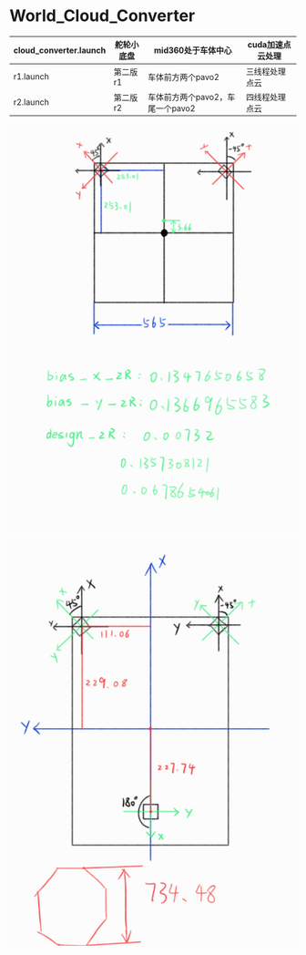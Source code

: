 # World_Cloud_Converter

| cloud_converter.launch | 舵轮小底盘 | mid360处于车体中心               | cuda加速点云处理 |
| ---------------------- | ---------- | -------------------------------- | ---------------- |
| r1.launch              | 第二版 r1  | 车体前方两个pavo2                | 三线程处理点云   |
| r2.launch              | 第二版 r2  | 车体前方两个pavo2，车尾一个pavo2 | 四线程处理点云   |

![1740042859016](image/README/1740042859016.jpg)

![1740042901668](image/README/1740042901668.jpg)
